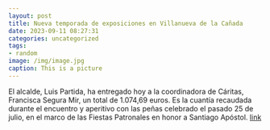 ```yaml
---
layout: post
title: Nueva temporada de exposiciones en Villanueva de la Cañada
date: 2023-09-11 08:27:31
categories: uncategorized
tags:
- random
image: /img/image.jpg
caption: This is a picture
---
```

El alcalde, Luis Partida, ha entregado hoy a la coordinadora de Cáritas, Francisca Segura Mir, un total de 1.074,69 euros. Es la cuantía recaudada durante el encuentro y aperitivo con las peñas celebrado el pasado 25 de julio, en el marco de las Fiestas Patronales en honor a Santiago Apóstol.  [link](https://www.ayto-villacanada.es/noticias/nueva-temporada-de-exposiciones-en-villanueva-de-la-canada/)
